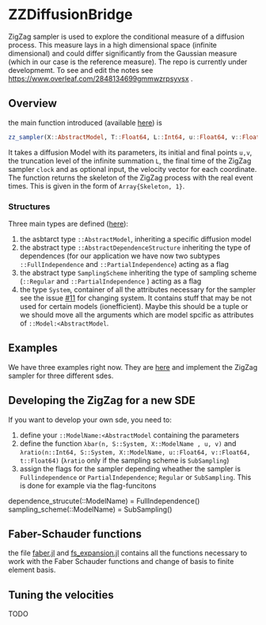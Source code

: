 # ZZDiffusionBridge
ZigZag sampler is used to explore the conditional measure of a diffusion process. This measure lays in a high dimensional space (infinite dimensional) and could differ significantly from the Gaussian measure (which in our case is the reference measure). The repo is currently under developmemt. To see and edit the notes see https://www.overleaf.com/2848134699gmmwzrpsyvsx .


## Overview
the main function introduced (available [here](src/zz_sampler.jl)) is  

```julia
zz_sampler(X::AbstractModel, T::Float64, L::Int64, u::Float64, v::Float64, clock::Float64; θ = fill(1.0, 2<<L - 1))
```

It takes a diffusion Model with its parameters, its initial and final points `u,v`, the truncation level of the infinite summation `L`, the final time of the ZigZag sampler `clock` and as optional input, the velocity vector for each coordinate. The function returns the skeleton of the ZigZag process with the real event times. This is given in the form of `Array{Skeleton, 1}`. 

### Structures
Three main types are defined ([here](src/types.jl)): 
1. the asbtarct type `::AbstractModel`, inheriting a specific diffusion model
2. the abstract type `::AbstractDependenceStructure` inheriting the type of dependences (for our application we have now two subtypes `::FullIndependence` and `::PartialIndependence`) acting as a flag
3. the abstract type `SamplingScheme` inheriting the type of sampling scheme (`::Regular` and `::PartialIndependence` ) acting as a flag
4. the type `System`, container of all the attributes necessary for the sampler
see the issue [#11](issues/11) for changing system. It contains stuff that may be not used for certain models (ionefficient). Maybe this should be a tuple or we should move all the arguments which are model spcific as attributes of `::Model:<AbstractModel`.

## Examples
We have three examples right now. They are [here](/src/examples) and implement the ZigZag sampler for three different sdes.

## Developing the ZigZag for a new SDE
If you want to develop your own sde, you need to:
1. define your  `::ModelName:<AbstractModel` containing the parameters
2. define the function `λbar(n, S::System, X::ModelName , u, v)` and `λratio(n::Int64, S::System, X::ModelName, u::Float64, v::Float64, t::Float64)` (`λratio` only if the sampling scheme is `SubSampling`)
3. assign the flags for the sampler depending wheather the sampler is `Fullindependence` or `PartialIndependence`; `Regular` or `SubSampling`. This is done for example via the flag-funcitons

dependence_strucute(::ModelName) = FullIndependence()
sampling_scheme(::ModelName) = SubSampling()
## Faber-Schauder functions
the file [faber.jl](src/faber.jl) and [fs_expansion.jl](src/fs_expansion.jl) contains all the functions necessary to work with the Faber Schauder functions and change of basis to finite element basis. 

## Tuning the velocities
TODO

